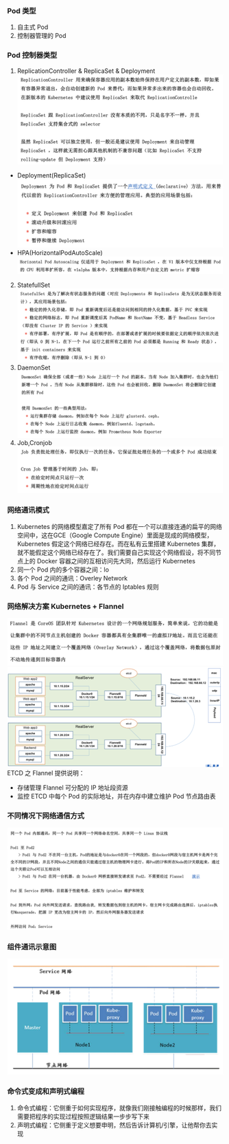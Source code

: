 ### Pod 类型
1. 自主式 Pod
2. 控制器管理的 Pod

### Pod 控制器类型
1. ReplicationController & ReplicaSet & Deployment
  ![eplicationController&ReplicaSet&Deployment.png](./images/eplicationController&ReplicaSet&Deployment.png)
  - Deployment(ReplicaSet)
  ![Deployment(ReplicaSet).png](./images/Deployment(ReplicaSet).png)
  - HPA(HorizontalPodAutoScale)
  ![HPA(HorizontalPodAutoScale).png](./images/HPA(HorizontalPodAutoScale).png)
2. StatefullSet
![StatefullSet.png](./images/StatefullSet.png)
3. DaemonSet
![DaemonSet.png](./images/DaemonSet.png)
4. Job,Cronjob
![Job,Cronjob.png](./images/Job,Cronjob.png)

### 网络通讯模式
1. Kubernetes 的网络模型嘉定了所有 Pod 都在一个可以直接连通的扁平的网络空间中，这在GCE（Google Compute Engine）里面是现成的网络模型，Kubernetes 假定这个网络已经存在。而在私有云里搭建 Kubernetes 集群，就不能假定这个网络已经存在了。我们需要自己实现这个网络假设，将不同节点上的 Docker 容器之间的互相访问先大同，然后运行 Kubernetes
2. 同一个 Pod 内的多个容器之间：lo
3. 各个 Pod 之间的通讯：Overley Network
4. Pod 与 Service 之间的通讯：各节点的 Iptables 规则

### 网络解决方案 Kubernetes + Flannel
![网络解决方案Kubernetes+Flannel.png](./images/网络解决方案Kubernetes+Flannel.png)
![网络解决方案Kubernetes+Flannel2.png](./images/网络解决方案Kubernetes+Flannel2.png)
ETCD 之 Flannel 提供说明：
  - 存储管理 Flannel 可分配的 IP 地址段资源
  - 监控 ETCD 中每个 Pod 的实际地址，并在内存中建立维护 Pod 节点路由表

### 不同情况下网络通信方式
![不同情况下网络通信方式.png](./images/不同情况下网络通信方式.png)

### 组件通讯示意图
![组件通讯示意图.png](./images/组件通讯示意图.png)

### 命令式变成和声明式编程
1. 命令式编程：它侧重于如何实现程序，就像我们刚接触编程的时候那样，我们需要把程序的实现过程按照逻辑结果一步步写下来
2. 声明式编程：它侧重于定义想要申明，然后告诉计算机/引擎，让他帮你去实现